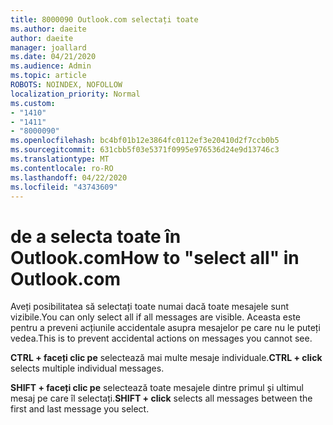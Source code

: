 ```yaml
---
title: 8000090 Outlook.com selectați toate
ms.author: daeite
author: daeite
manager: joallard
ms.date: 04/21/2020
ms.audience: Admin
ms.topic: article
ROBOTS: NOINDEX, NOFOLLOW
localization_priority: Normal
ms.custom:
- "1410"
- "1411"
- "8000090"
ms.openlocfilehash: bc4bf01b12e3864fc0112ef3e20410d2f7ccb0b5
ms.sourcegitcommit: 631cbb5f03e5371f0995e976536d24e9d13746c3
ms.translationtype: MT
ms.contentlocale: ro-RO
ms.lasthandoff: 04/22/2020
ms.locfileid: "43743609"
---
```

# <a name="how-to-select-all-in-outlookcom"></a><span data-ttu-id="f5bb7-102">de a selecta toate în Outlook.com</span><span class="sxs-lookup"><span data-stu-id="f5bb7-102">How to "select all" in Outlook.com</span></span>

<span data-ttu-id="f5bb7-103">Aveți posibilitatea să selectați toate numai dacă toate mesajele sunt vizibile.</span><span class="sxs-lookup"><span data-stu-id="f5bb7-103">You can only select all if all messages are visible.</span></span> <span data-ttu-id="f5bb7-104">Aceasta este pentru a preveni acțiunile accidentale asupra mesajelor pe care nu le puteți vedea.</span><span class="sxs-lookup"><span data-stu-id="f5bb7-104">This is to prevent accidental actions on messages you cannot see.</span></span>

<span data-ttu-id="f5bb7-105">**CTRL + faceți clic pe** selectează mai multe mesaje individuale.</span><span class="sxs-lookup"><span data-stu-id="f5bb7-105">**CTRL + click** selects multiple individual messages.</span></span>

<span data-ttu-id="f5bb7-106">**SHIFT + faceți clic pe** selectează toate mesajele dintre primul și ultimul mesaj pe care îl selectați.</span><span class="sxs-lookup"><span data-stu-id="f5bb7-106">**SHIFT + click** selects all messages between the first and last message you select.</span></span>